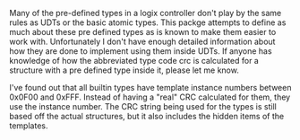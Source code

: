 Many of the pre-defined types in a logix controller don't play by the same rules as UDTs or the basic atomic types.  This packge attempts to define as much about these pre defined types as is known to make them easier to work with.  Unfortunately I don't have enough detailed information about how they are done to implement using them inside UDTs.  If anyone has knowledge of how the abbreviated type code crc is calculated for a structure with a pre defined type inside it, please let me know.



I've found out that all builtin types have template instance numbers between 0x0F00 and 0xFFF.  Instead of having a "real" CRC calculated for them, they use the instance number.  The CRC string being used for the types is still based off the actual structures, but it also includes the hidden items of the templates.